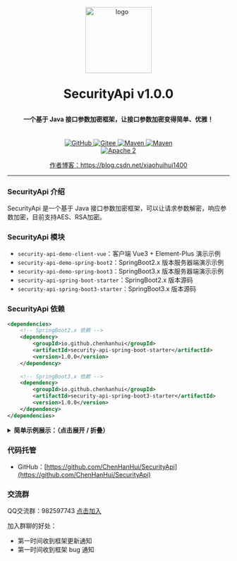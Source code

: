 <p align="center">
	<img alt="logo" src="https://i-blog.csdnimg.cn/direct/686de8ae5a3f4c1d9d0b68280c5689a5.png" width="150" height="150">
</p>
<h1 align="center" style="margin: 30px 0 30px; font-weight: bold;">SecurityApi v1.0.0</h1>
<h4 align="center">一个基于 Java 接口参数加密框架，让接口参数加密变得简单、优雅！</h4>
<p align="center">
    <br />
        <a target="_blank" href="https://github.com/ChenHanHui/SecurityApi">
            <img src="https://img.shields.io/badge/GitHub-SecurityApi-yellow?style=flat-square&logo=GitHub" alt="GitHub" />
        </a>
        <a target="_blank" href="">
            <img src="https://img.shields.io/badge/Gitee-SecurityApi-yellow?style=flat-square&logo=Gitee" alt="Gitee" />
        </a>
        <a target="_blank" href="https://central.sonatype.com/artifact/io.github.chenhanhui/security-api-spring-boot-starter">
            <img src="https://img.shields.io/badge/Maven%20Central-SpringBoot%20v2.x-blue?style=flat-square" alt="Maven" />
        </a>
        <a target="_blank" href="https://central.sonatype.com/artifact/io.github.chenhanhui/security-api-spring-boot3-starter">
            <img src="https://img.shields.io/badge/Maven%20Central-SpringBoot%20v3.x-blue?style=flat-square" alt="Maven" />
        </a>
    <br />
    <a target="_blank" href="https://github.com/ChenHanHui/SecurityApi/blob/master/LICENSE">
		<img src="https://img.shields.io/badge/license-Apache2-green?style=flat-square" alt="Apache 2" />
	</a>
</p>
<p align="center"><a href="https://blog.csdn.net/xiaohuihui1400" target="_blank">作者博客：https://blog.csdn.net/xiaohuihui1400</a></p>

---

### SecurityApi 介绍

SecurityApi 是一个基于 Java 接口参数加密框架，可以让请求参数解密，响应参数加密，目前支持AES、RSA加密。

### SecurityApi 模块

- `security-api-demo-client-vue`：客户端 Vue3 + Element-Plus 演示示例
- `security-api-demo-spring-boot2`：SpringBoot2.x 版本服务器端演示示例
- `security-api-demo-spring-boot3`：SpringBoot3.x 版本服务器端演示示例
- `security-api-spring-boot-starter`：SpringBoot2.x 版本源码
- `security-api-spring-boot3-starter`：SpringBoot3.x 版本源码

### SecurityApi 依赖

```xml
<dependencies>
    <!-- SpringBoot2.x 依赖 -->
    <dependency>
        <groupId>io.github.chenhanhui</groupId>
        <artifactId>security-api-spring-boot-starter</artifactId>
        <version>1.0.0</version>
    </dependency>
    
    <!-- SpringBoot3.x 依赖 -->
    <dependency>
        <groupId>io.github.chenhanhui</groupId>
        <artifactId>security-api-spring-boot3-starter</artifactId>
        <version>1.0.0</version>
    </dependency>
</dependencies>
```

<details>
<summary><b>简单示例展示：（点击展开 / 折叠）</b></summary>

在启动类中添加 `@EnableSecurityParameter` 注解启动 SecurityApi 功能：

```java
@SpringBootApplication
@EnableSecurityParameter
public class SecurityApiApplication {

    public static void main(String[] args) {
        SpringApplication.run(SecurityApiApplication.class, args);
    }

}
```

如果使用RSA加密，需要在 `application.yml` 添加以下代码：

```yml
security:
  encrypt:
    mode: rsa
    rsa:
      private-key: 'MIIEvAIBADAN...PIUg=='
      client-public-key: 'MIIBIjAN...37zAEwIDAQAB'
```

注意：`private-key` 是服务器私钥，`client-public-key` 是客户端公钥，默认为 2048 位。

密钥是有两对，服务器公钥和私钥，客户端公钥和私钥。

公钥双方都会有（包括对方的），私钥只有自己拥有自己的，不会服务器有客户端私钥，或者客户端有服务器私钥。

1. 当客户端向服务器发送数据请求时：

客户端用服务器的公钥进行数据加密，用客户端的私钥进行签名。

2. 服务器接收数据后：

服务器用客户端的公钥进行验签，用服务器私钥进行数据的解密。

3. 当服务器响应客户端数据结果时：

服务器是用客户端的公钥进行数据加密，用服务器私钥进行签名。

4. 客户端接收数据后：

客户端就用服务器公钥进行验签，用客户端的私钥进行解密。

这一切不需要开发者关心，SecurityApi 框架已经帮你做好了。

我们只需使用以下代码生成 RSA 公钥和私钥，需要生成两对，分别是客户端公钥和私钥，服务器公钥和私钥：

```java
public class RSAGenerate {

    public static void main(String[] args) {
        int bits = 2048;
        Map<String, String> keyMap = RSAUtils.generateKeyPair(bits);
        String publicKeyStr = keyMap.get("publicKey");
        String privateKeyStr = keyMap.get("privateKey");
        System.out.println("=======================================");
        System.out.println("bits：" + bits);
        System.out.println("publicKey：" + publicKeyStr);
        System.out.println("privateKey：" + privateKeyStr);
        System.out.println("=======================================");
    }

}
```

在 SecurityApi 中，一行代码解决参数解密加密，只需在类或者方法上添加 `@SecurityParameter` 注解, 如下：

```java
@RestController
@RequestMapping("/author")
@SecurityParameter
public class AuthorController implements SecurityBuilder {
    
    /**
     * 请求解密，响应加密
     *
     * @param author Author对象
     * @return 返回加密后的数据 ResponseBody<SecurityResult>格式
     */
    @PostMapping("/inDecodeOutEncode")
    public ResponseEntity<SecurityResult> inDecodeOutEncode(@RequestBody @Validated Author author) {
        author.setUrl("https://blog.csdn.net/xiaohuihui1400");
        return success(author);
    }
    
}
```
</details>

### 代码托管
- GitHub：[https://github.com/ChenHanHui/SecurityApi](https://github.com/ChenHanHui/SecurityApi)

### 交流群
QQ交流群：982597743 [点击加入](https://qm.qq.com/q/E6Qf8gUUFO)

加入群聊的好处：
- 第一时间收到框架更新通知
- 第一时间收到框架 bug 通知
